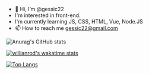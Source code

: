 - 👋 Hi, I’m @gessic22
- I'm interested in front-end.
- I'm currently learning JS, CSS, HTML, Vue, Node.JS
- 📫 How to reach me gessic22@gmail.com


![Anurag's GitHub stats](https://github-readme-stats.vercel.app/api?username=gessic22&show_icons=true&theme=radical)

[![willianrod's wakatime stats](https://github-readme-stats.vercel.app/api/wakatime?username=58a82d67-4df7-428f-94ea-7f5178474225)](https://github.com/anuraghazra/github-readme-stats)



[![Top Langs](https://github-readme-stats.vercel.app/api/top-langs/?username=gessic22&layout=compact)](https://github.com/anuraghazra/github-readme-stats)


